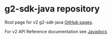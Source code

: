 # g2-sdk-java repository

Root page for v2 g2-sdk-java [GitHub pages](https://pages.github.com/).

For v2 API Reference documentation see [Javadocs](./javadocs/index.html)
